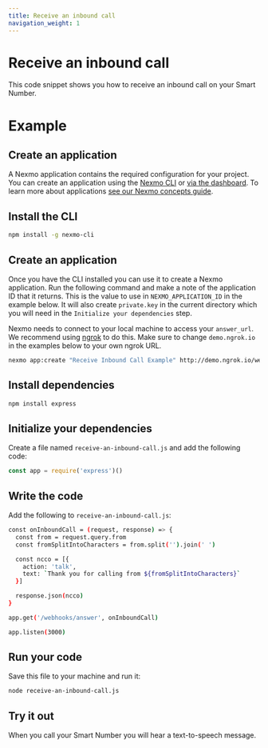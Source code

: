 ```yaml
---
title: Receive an inbound call
navigation_weight: 1
---
```


# Receive an inbound call

This code snippet shows you how to receive an inbound call on your Smart Number.
# Example

## Create an application

A Nexmo application contains the required configuration for your project. You can create an application using the [Nexmo CLI](https://github.com/Nexmo/nexmo-cli) or [via the dashboard](https://dashboard.nexmo.com/voice/create-application). To learn more about applications [see our Nexmo concepts guide](https://developer.nexmo.com/concepts/guides/applications).

## Install the CLI
```bash
npm install -g nexmo-cli
```

## Create an application
Once you have the CLI installed you can use it to create a Nexmo application. Run the following command and make a note of the application ID that it returns. This is the value to use in `NEXMO_APPLICATION_ID` in the example below. It will also create `private.key` in the current directory which you will need in the `Initialize your dependencies` step.

Nexmo needs to connect to your local machine to access your `answer_url`. We recommend using [ngrok](https://www.nexmo.com/blog/2017/07/04/local-development-nexmo-ngrok-tunnel-dr/) to do this. Make sure to change `demo.ngrok.io` in the examples below to your own ngrok URL.

```bash
nexmo app:create "Receive Inbound Call Example" http://demo.ngrok.io/webhooks/answer http://demo.ngrok.io/webhooks/events --keyfile private.key
```

## Install dependencies
```bash
npm install express
```
## Initialize your dependencies
Create a file named `receive-an-inbound-call.js` and add the following code:

```javascript
const app = require('express')()
```

## Write the code
Add the following to `receive-an-inbound-call.js`:

```bash javascript
const onInboundCall = (request, response) => {
  const from = request.query.from
  const fromSplitIntoCharacters = from.split('').join(' ')

  const ncco = [{
    action: 'talk',
    text: `Thank you for calling from ${fromSplitIntoCharacters}`
  }]

  response.json(ncco)
}

app.get('/webhooks/answer', onInboundCall)

app.listen(3000)
```

## Run your code
Save this file to your machine and run it:

```bash
node receive-an-inbound-call.js
```

## Try it out

When you call your Smart Number you will hear a text-to-speech message.
